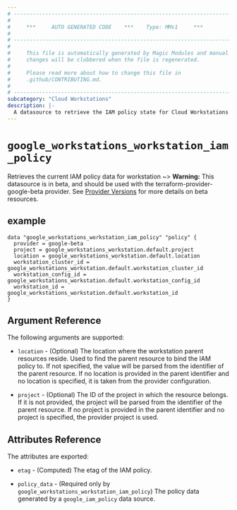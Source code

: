 ```yaml
---
# ----------------------------------------------------------------------------
#
#     ***     AUTO GENERATED CODE    ***    Type: MMv1     ***
#
# ----------------------------------------------------------------------------
#
#     This file is automatically generated by Magic Modules and manual
#     changes will be clobbered when the file is regenerated.
#
#     Please read more about how to change this file in
#     .github/CONTRIBUTING.md.
#
# ----------------------------------------------------------------------------
subcategory: "Cloud Workstations"
description: |-
  A datasource to retrieve the IAM policy state for Cloud Workstations Workstation
---
```



# `google_workstations_workstation_iam_policy`
Retrieves the current IAM policy data for workstation
~> **Warning:** This datasource is in beta, and should be used with the terraform-provider-google-beta provider.
See [Provider Versions](https://terraform.io/docs/providers/google/guides/provider_versions.html) for more details on beta resources.


## example

```hcl
data "google_workstations_workstation_iam_policy" "policy" {
  provider = google-beta
  project = google_workstations_workstation.default.project
  location = google_workstations_workstation.default.location
  workstation_cluster_id = google_workstations_workstation.default.workstation_cluster_id
  workstation_config_id = google_workstations_workstation.default.workstation_config_id
  workstation_id = google_workstations_workstation.default.workstation_id
}
```

## Argument Reference

The following arguments are supported:

* `location` - (Optional) The location where the workstation parent resources reside.
 Used to find the parent resource to bind the IAM policy to. If not specified,
  the value will be parsed from the identifier of the parent resource. If no location is provided in the parent identifier and no
  location is specified, it is taken from the provider configuration.

* `project` - (Optional) The ID of the project in which the resource belongs.
    If it is not provided, the project will be parsed from the identifier of the parent resource. If no project is provided in the parent identifier and no project is specified, the provider project is used.

## Attributes Reference

The attributes are exported:

* `etag` - (Computed) The etag of the IAM policy.

* `policy_data` - (Required only by `google_workstations_workstation_iam_policy`) The policy data generated by
  a `google_iam_policy` data source.
